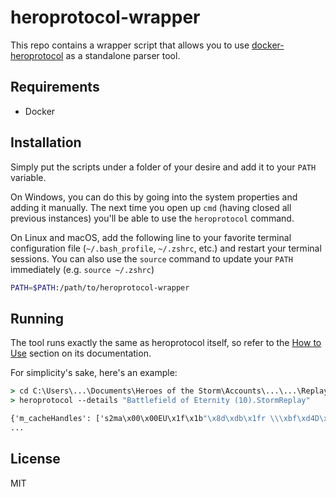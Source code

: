 # heroprotocol-wrapper
This repo contains a wrapper script that allows you to use [docker-heroprotocol](https://github.com/ygunayer/docker-heroprotocol) as a standalone parser tool.

## Requirements
- Docker

## Installation
Simply put the scripts under a folder of your desire and add it to your `PATH` variable.

On Windows, you can do this by going into the system properties and adding it manually. The next time you open up `cmd` (having closed all previous instances) you'll be able to use the `heroprotocol` command.

On Linux and macOS, add the following line to your favorite terminal configuration file (`~/.bash_profile`, `~/.zshrc`, etc.) and restart your terminal sessions. You can also use the `source` command to update your `PATH` immediately (e.g. `source ~/.zshrc`)

```bash
PATH=$PATH:/path/to/heroprotocol-wrapper
```

## Running
The tool runs exactly the same as heroprotocol itself, so refer to the [How to Use](https://github.com/Blizzard/heroprotocol/#how-to-use) section on its documentation.

For simplicity's sake, here's an example:

```bat
> cd C:\Users\...\Documents\Heroes of the Storm\Accounts\...\...\Replays\Multiplayer
> heroprotocol --details "Battlefield of Eternity (10).StormReplay"

{'m_cacheHandles': ['s2ma\x00\x00EU\x1f\x1b"\x8d\xdb\x1fr \\\xbf\xd4D\x05R\x87\x10\x0b\x0f9\x95\x9b\xe8\x16T\x81b\xe4\x08\x1e\xa8U\x11',
...
```

## License
MIT
